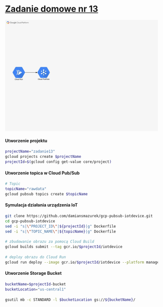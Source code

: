 # [Zadanie domowe nr 13](https://szkolachmury.pl/google-cloud-platform-droga-architekta/tydzien-13-serverless-i-big-data/zadanie-domowe-nr-13/)



![schemat](./img/schemat.jpg)


#### Utworzenie projektu
```bash
projectName="zadanie13"
gcloud projects create $projectName
projectId=$(gcloud config get-value core/project)
```

#### Utworzenie topica w Cloud Pub/Sub
```bash
# Topic
topicName="rawdata"
gcloud pubsub topics create $topicName
```


#### Symulacja działania urządzenia IoT
```bash
git clone https://github.com/damiansmazurek/gcp-pubsub-iotdevice.git
cd gcp-pubsub-iotdevice
sed -i "s|\"PROJECT_ID\"|${projectId}|g" Dockerfile
sed -i "s|\"TOPIC_NAME\"|${topicName}|g" Dockerfile

# zbudowanie obrazu za pomocą Cloud Build
gcloud builds submit --tag gcr.io/$projectId/iotdevice

# deploy obrazu do Cloud Run
gcloud run deploy --image gcr.io/$projectId/iotdevice --platform managed --region=us-central1
```

#### Utworzenie Storage Bucket
```bash
bucketName=$projectId-bucket
bucketLocation="us-central1"

gsutil mb -c STANDARD -l $bucketLocation gs://${bucketName}/
```
```
